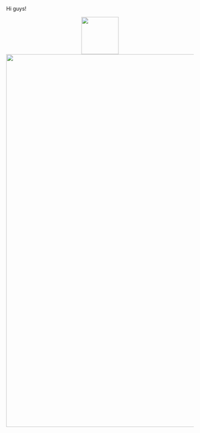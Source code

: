Hi guys!
<div id="header" align="center">
  <img src="https://media.giphy.com/media/M9gbBd9nbDrOTu1Mqx/giphy.gif" width="100"/>
</div>
<div><img src="http://github-readme-streak-stats.herokuapp.com?user=wryuin&theme=dark&background=000000" width="1000"></div>
